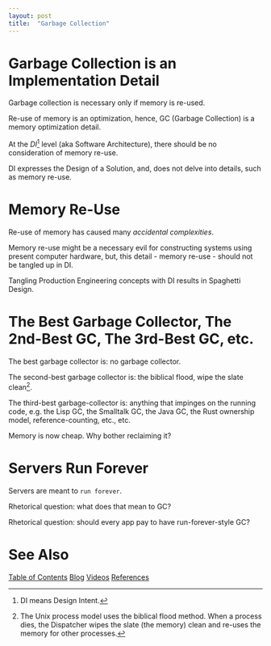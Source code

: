 ```yaml
---
layout: post
title:  "Garbage Collection"
---
```


# Garbage Collection is an Implementation Detail
Garbage collection is necessary only if memory is re-used.  

Re-use of memory is an optimization, hence, GC (Garbage Collection) is a memory optimization detail.

At the *DI*[^2] level (aka Software Architecture), there should be no consideration of memory re-use. 

DI expresses the Design of a Solution, and, does not delve into details, such as memory re-use.

[^2]: DI means Design Intent.


# Memory Re-Use
Re-use of memory has caused many *accidental complexities*.  

Memory re-use might be a necessary evil for constructing systems using present computer hardware, but, this detail - memory re-use - should not be tangled up in DI.

Tangling Production Engineering concepts with DI results in Spaghetti Design.

# The Best Garbage Collector, The 2nd-Best GC, The 3rd-Best GC, etc.
The best garbage collector is: no garbage collector.

The second-best garbage collector is: the biblical flood, wipe the slate clean[^1].

[^1]: The Unix process model uses the biblical flood method.  When a process dies, the Dispatcher wipes the slate (the memory) clean and re-uses the memory for other processes.

The third-best garbage-collector is: anything that impinges on the running code, e.g. the Lisp GC, the Smalltalk GC, the Java GC, the Rust ownership model, reference-counting, etc., etc.

Memory is now cheap.  Why bother reclaiming it?  

# Servers Run Forever
Servers are meant to `run forever`.

Rhetorical question: what does that mean to GC?  

Rhetorical question: should every app pay to have run-forever-style GC?

# See Also

[Table of Contents](https://guitarvydas.github.io/2021/12/10/Table-of-Contents-Dec-01-2021.html)
[Blog](https://guitarvydas.github.io)
[Videos](https://www.youtube.com/channel/UC9EJr0nKHwadbHUtc5zHdmQ/videos)
[References](https://guitarvydas.github.io/2021/01/14/References.html)

<script src="https://utteranc.es/client.js" 
        repo="guitarvydas/guitarvydas.github.io" 
        issue-term="pathname" 
        theme="github-light" 
        crossorigin="anonymous" 
        async> 
</script> 
